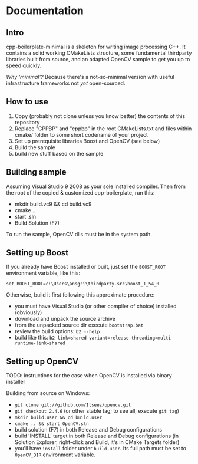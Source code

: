 Documentation
=============

Intro
-----

cpp-boilerplate-minimal is a skeleton for writing image processing C++. It contains a solid working CMakeLists structure,
some fundamental thirdparty libraries built from source, and an adapted OpenCV sample to get you up to speed quickly.

_Why 'minimal'?_ Because there's a not-so-minimal version with useful infrastructure frameworks not _yet_ open-sourced.

How to use
----------

1. Copy (probably not clone unless you know better) the contents of this repository
2. Replace "CPPBP" and "cppbp" in the root CMakeLists.txt and files within cmake/ folder to some short codename of your project
3. Set up prerequisite libraries Boost and OpenCV (see below)
4. Build the sample
5. build new stuff based on the sample

Building sample
---------------

Assuming Visual Studio 9 2008 as your sole installed compiler. Then from the root of the copied & customized cpp-boilerplate, run this:

 * mkdir build.vc9 && cd build.vc9
 * cmake ..
 * start <your-project-codename>.sln
 * Build Solution (F7)

To run the sample, OpenCV dlls must be in the system path.

Setting up Boost
----------------

If you already have Boost installed or built, just set the `BOOST_ROOT` environment variable, like this:
    
    set BOOST_ROOT=c:\Users\ansgri\thirdparty-src\boost_1_54_0

Otherwise, build it first following this approximate procedure:

 * you must have Visual Studio (or other compiler of choice) installed (obviously)
 * download and unpack the source archive
 * from the unpacked source dir execute `bootstrap.bat`
 * review the build options: `b2 --help`
 * build like this: `b2 link=shared variant=release threading=multi runtime-link=shared`

Setting up OpenCV
-----------------

TODO: instructions for the case when OpenCV is installed via binary installer

Building from source on Windows:

 * `git clone git://github.com/Itseez/opencv.git`
 * `git checkout 2.4.6` (or other stable tag; to see all, execute `git tag`)
 * `mkdir build.user && cd build.user`
 * `cmake .. && start OpenCV.sln`
 * build solution (F7) in both Release and Debug configurations
 * build 'INSTALL' target in both Release and Debug configurations (in Solution Explorer, right-click and Build, it's in CMake Targets folder)
 * you'll have `install` folder under `build.user`. Its full path must be set to `OpenCV_DIR` environment variable.

